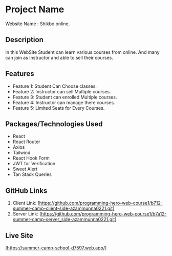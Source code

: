 # Project Name

Website Name : Shikbo online.



## Description

In this WebSite Student can learn various courses from online. And many can join as Instructor and able to sell their courses.

## Features

- Feature 1: Student Can Choose classes.
- Feature 2: Instructor can sell Multiple courses.
- Feature 3: Student can enrolled Multiple courses.
- Feature 4: Instructor can manage there courses.
- Feature 5: Limited Seats for Every Courses.

## Packages/Technologies Used

- React
- React Router
- Axios
- Tailwind
- React Hook Form
- JWT for Verification
- Sweet Alert
- Tan Stack Queries

## GitHub Links

1. Client Link: [https://github.com/programming-hero-web-course1/b712-summer-camp-client-side-azammunna0221.git]
2. Server Link: [https://github.com/programming-hero-web-course1/b7a12-summer-camp-server_side-azammunna0221.git]


## Live Site

[https://summer-camp-school-d7597.web.app/]



